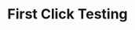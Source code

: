 ---
# This topic lives at
# https://digital.gov/topics/first-click-testing

# Topic Title
title: "First Click Testing"

# description — keep it short and clear
summary: ""

# Weight
weight: 1

# For more information on managing topics,
# see https://github.com/GSA/digitalgov.gov/wiki/topics
---